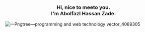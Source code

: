 <h3 align="center">
    Hi, nice to meeto you.</br>I'm Abolfazl Hassan Zade.
</h3>

<p>

![—Pngtree—programming and web technology vector_4089305](https://user-images.githubusercontent.com/77428051/224435894-78f8f8ea-7a99-4bb1-a016-4167ed560029.png)
